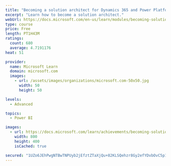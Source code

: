 ```yaml
---
title: "Becoming a solution architect for Dynamics 365 and Power Platform"
excerpt: "Learn how to become a solution architect."
webUrl: https://docs.microsoft.com/en-us/learn/modules/becoming-solution-architect/
type: course
price: Free
length: PT1H43M
ratings:
  count: 680
  average: 4.7191176
heat: 51

provider:
  name: Microsoft Learn
  domain: microsoft.com
  images:
    - url: /assets/images/organizations/microsoft.com-50x50.jpg
      width: 50
      height: 50

levels:
  - Advanced

topics:
  - Power BI

images:
  - url: https://docs.microsoft.com/learn/achievements/becoming-solution-architect-social.png
    width: 800
    height: 400
    isCached: true

secured: "1UZo6JEhPwgNTBwTNPUyb2jEfztZTaXjQu+82KLSQehzr8Gy2efYDvbOvC5p1jaj5hw09um7oQ3ZrMaMCjka+3g6XVhDiq19h36ed4LWdNTq4PLyHzle9yg1xXRr8yaidfJ2k5VLdkduRH8/DrNAd2cz8QfGOKPuAhBOYDDfCbUEzzzPpEkUOPk5Bj4aRNkPvHqJeuuiaDdInf7gpT/1JslDpJZFmsXn7+gjKkyF1/Uc3GX+feKmUnwpbkuLLZo5D6xU5JYLTmZGRv8jwgw9prJru1fXDD6ks+8+T2dMsRTBrIQKS+32g9C/k6T3IEjr0Q504ACx0+nJzPLsEn8ijFCfY0M9I4UpMKQZtCOSBU7LW24NzeiTTGji/JhJN/ES0ZNVT3eZzYRTNH8hc2r/LEOuXd+AWlxvG+cPbaV+JT8=;GbJptB29Rf10sD0mbaBvzQ=="
---
```


